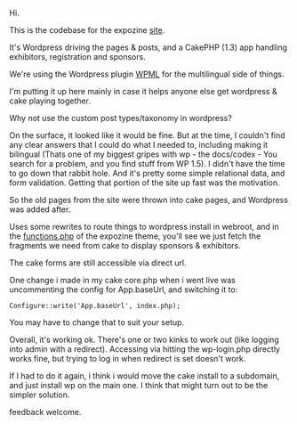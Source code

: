 Hi.

This is the codebase for the expozine [site](http://www.expozine.ca).

It's Wordpress driving the pages & posts, and a CakePHP (1.3) app handling exhibitors, registration and sponsors.  

We're using the Wordpress plugin [WPML](http://www.wpml.org) for the multilingual side of things.

I'm putting it up here mainly in case it helps anyone else get wordpress & cake playing together.

Why not use the custom post types/taxonomy in wordpress? 

On the surface, it looked like it would be fine. But at the time, I couldn't find any clear answers that I could do what I needed to, including making it bilingual (Thats one of my biggest gripes with wp - the docs/codex - You search for a problem, and you find stuff from WP 1.5). I didn't have the time to go down that rabbit hole.  And it's pretty some simple relational data, and form validation. Getting that portion of the site up fast was the motivation. 

So the old pages from the site were thrown into cake pages, and Wordpress was added after. 

Uses some rewrites to route things to wordpress install in webroot, and in the [functions.php](https://github.com/meeech/expozine/blob/master/webroot/wp_engine/wp-content/themes/expozine/functions.php#L41-50) of the expozine theme, you'll see we just fetch the fragments we need from cake to display sponsors & exhibitors. 

The cake forms are still accessible via direct url. 

One change i made in my cake core.php when i went live was uncommenting the config for App.baseUrl, and switching it to:

    Configure::write('App.baseUrl', index.php);

You may have to change that to suit your setup.

Overall, it's working ok. There's one or two kinks to work out (like logging into admin with a redirect). Accessing via hitting the wp-login.php directly works fine, but trying to log in when redirect is set doesn't work. 

If I had to do it again, i think i would move the cake install to a subdomain, and just install wp on the main one. I think that might turn out to be the simpler solution. 

feedback welcome.

